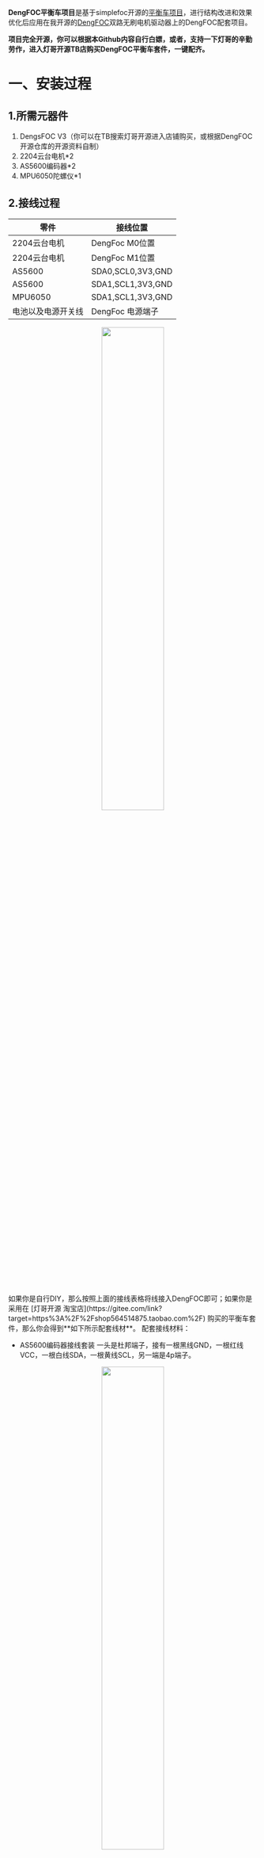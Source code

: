 **DengFOC平衡车项目**是基于simplefoc开源的[平衡车项目](https://github.com/simplefoc/Arduino-FOC-balancer)，进行结构改进和效果优化后应用在我开源的[DengFOC](https://gitee.com/link?target=https%3A%2F%2Fgithub.com%2FToanTech%2FDeng-s-foc-controller)双路无刷电机驱动器上的DengFOC配套项目。

**项目完全开源，你可以根据本Github内容自行白嫖，或者，支持一下灯哥的辛勤劳作，进入灯哥开源TB店购买DengFOC平衡车套件，一键配齐。**
# 一、安装过程
## 1.所需元器件

1. DengsFOC V3（你可以在TB搜索灯哥开源进入店铺购买，或根据DengFOC开源仓库的开源资料自制）
1. 2204云台电机*2
1. AS5600编码器*2
1. MPU6050陀螺仪*1
## 2.接线过程
| 零件 | 接线位置 |
| --- | --- |
| 2204云台电机 | DengFoc M0位置 |
| 2204云台电机 | DengFoc M1位置 |
| AS5600 | SDA0,SCL0,3V3,GND |
| AS5600 | SDA1,SCL1,3V3,GND |
| MPU6050 | SDA1,SCL1,3V3,GND |
| 电池以及电源开关线 | DengFoc 电源端子 |

<div align=center><img src="https://cdn.nlark.com/yuque/0/2022/jpeg/29556705/1658726142877-9f28c112-e2d8-4a41-9511-c2e7cdb84b38.jpeg#clientId=ud7e80494-18d0-4&crop=0&crop=0&crop=1&crop=1&from=drop&id=u8959390c&margin=%5Bobject%20Object%5D&name=jxk.jpg&originHeight=804&originWidth=1306&originalType=binary&ratio=1&rotation=0&showTitle=false&size=670792&status=done&style=none&taskId=u713ed618-7299-4a36-8b2e-979d1fbe761&title=" width="50%"></div>
如果你是自行DIY，那么按照上面的接线表格将线接入DengFOC即可；如果你是采用在 [灯哥开源 淘宝店](https://gitee.com/link?target=https%3A%2F%2Fshop564514875.taobao.com%2F) 购买的平衡车套件，那么你会得到**如下所示配套线材**。
配套接线材料：

- AS5600编码器接线套装 一头是杜邦端子，接有一根黑线GND，一根红线VCC，一根白线SDA，一根黄线SCL，另一端是4p端子。

<div align=center><img src="https://cdn.nlark.com/yuque/0/2022/jpeg/29556705/1658732386903-efa15b67-b70c-4941-ba27-01360ba33d21.jpeg#clientId=ud7e80494-18d0-4&crop=0&crop=0&crop=1&crop=1&from=drop&height=687&id=ue6ac9170&margin=%5Bobject%20Object%5D&name=82a44fa94f239555ce58f6244a66ed0.jpg&originHeight=2749&originWidth=3024&originalType=binary&ratio=1&rotation=0&showTitle=false&size=2515828&status=done&style=none&taskId=u3d4ff099-0d40-4e27-978a-aae4d85ed18&title=&width=756" width="50%"></div>

- MPU6050接线端子套装  两头是4p端子，接有一根黑线GND，一根红线VCC，一根白线SDA，一根黄线SCL。

<div align=center><img src="https://cdn.nlark.com/yuque/0/2022/jpeg/29556705/1658733250205-eac9b87a-b828-424f-b3dd-8a16dfbb7213.jpeg#clientId=ud7e80494-18d0-4&crop=0&crop=0&crop=1&crop=1&from=drop&height=1344&id=ude05c959&name=f00aaf0db7439a537d264c95ea70ee6.jpg&originHeight=4032&originWidth=3024&originalType=binary&ratio=1&rotation=90&showTitle=false&size=5662012&status=done&style=none&taskId=u048250d8-770b-4a6f-ab63-e768e3007e9&title=&width=1008" width="50%"></div>

- 电源接线开关
## 3.组装步骤

- AS5600编码器红色线代表VCC，黑色线代表GND，黄线代表SCL，白色代表SDA。将端子一端的4p端子连接到AS5600对应的端子上。同时将接线端子的另外一端杜邦壳接到DengFoc的排针对应的接口上。

<div align=center><img src="https://cdn.nlark.com/yuque/0/2022/jpeg/29556705/1658733147161-a7114c72-7787-4d8f-87a1-c37bba2b9bae.jpeg#clientId=ud7e80494-18d0-4&crop=0&crop=0&crop=1&crop=1&from=drop&height=1344&id=ueb92c346&margin=%5Bobject%20Object%5D&name=6cc40a7b3f8229de27552fabf990182.jpg&originHeight=4032&originWidth=3024&originalType=binary&ratio=1&rotation=90&showTitle=false&size=7463437&status=done&style=none&taskId=u128e01dd-f329-4b82-90e6-5e01f79f15b&title=&width=1008" width="50%"></div>

- MPU6050陀螺仪接线端子红色线代表VCC，黑色线代表GND，黄色线代表SCL，白色线代表SDA，接线端子一端MPU6050连接，一端与AS5600编码器相连。

<div align=center><img src="https://cdn.nlark.com/yuque/0/2022/jpeg/29556705/1658733250205-eac9b87a-b828-424f-b3dd-8a16dfbb7213.jpeg#clientId=ud7e80494-18d0-4&crop=0&crop=0&crop=1&crop=1&from=drop&height=1344&id=ude05c959&margin=%5Bobject%20Object%5D&name=f00aaf0db7439a537d264c95ea70ee6.jpg&originHeight=4032&originWidth=3024&originalType=binary&ratio=1&rotation=90&showTitle=false&size=5662012&status=done&style=none&taskId=u048250d8-770b-4a6f-ab63-e768e3007e9&title=&width=1008" width="50%"></div>

- 电机1三线连接到DengFoc M0端从左到右分别对应白、黑、红，电机2连接到DengFoc M1端从左到右分别对应黑、白、红。

<div align=center><img src="https://cdn.nlark.com/yuque/0/2022/png/29556705/1658723033386-90efd5e1-e491-4202-9ba1-e3fe11924ddb.png#clientId=ud7e80494-18d0-4&crop=0&crop=0&crop=1&crop=1&from=drop&id=uf93a2687&margin=%5Bobject%20Object%5D&name=c6f966013554d56d4bc7ed013528ae2.png&originHeight=483&originWidth=690&originalType=binary&ratio=1&rotation=0&showTitle=false&size=872754&status=done&style=none&taskId=u8ad56c5a-f2b9-4a58-bdcd-ab91f25e82e&title=" width="50%"></div>

详细安装过程可以观看安装视频，视频中有关于车体各部分的详细安装步骤以及连线步骤。
<div align=center><img src="https://cdn.nlark.com/yuque/0/2022/jpeg/29556705/1658826979606-d28aae9b-3c3a-4bd8-9e1a-65967c301e7e.jpeg#clientId=ud7e80494-18d0-4&crop=0&crop=0&crop=1&crop=1&from=paste&height=404&id=u55c836cf&margin=%5Bobject%20Object%5D&name=5522f0eed69760f91982180e10e3c55.jpg&originHeight=807&originWidth=1901&originalType=binary&ratio=1&rotation=0&showTitle=false&size=192884&status=done&style=none&taskId=u81d2a174-34f0-4fe1-8281-3d1be218a05&title=&width=951" width="50%"></div>
# 二、调试过程

- 烧写平衡车代码例程，上电之后等待陀螺仪校准，以及电机校准。
- 看平衡车是否能够自稳。
- 微信扫描下图二维码，进入小程序。

<div align=center><img src="https://cdn.nlark.com/yuque/0/2022/jpeg/29556705/1658995945709-b32ce5d3-e0bf-45f8-902d-4778f4c084ea.jpeg#clientId=uf132aef5-784f-4&crop=0&crop=0&crop=1&crop=1&from=paste&height=206&id=u9cf80577&margin=%5Bobject%20Object%5D&name=gh_34733bbc52a9_258%20%281%29.jpg&originHeight=258&originWidth=258&originalType=binary&ratio=1&rotation=0&showTitle=false&size=44452&status=done&style=none&taskId=uf258815f-b7d0-48fa-bfa2-301326425df&title=&width=206.4" width="50%"></div>

- 进入小程序页面，看蓝牙是否连接成功。小程序页面图如下所示。

<div align=center><img src="https://cdn.nlark.com/yuque/0/2022/png/29556705/1658981439669-79171f8d-fdcb-4359-b592-9b70f6e3f5ec.png#clientId=uf132aef5-784f-4&crop=0&crop=0&crop=1&crop=1&from=paste&height=570&id=ue829420b&margin=%5Bobject%20Object%5D&name=image.png&originHeight=712&originWidth=400&originalType=binary&ratio=1&rotation=0&showTitle=false&size=22876&status=done&style=none&taskId=ue86b0408-a97e-45b2-b2ea-91151953fad&title=&width=320" width="50%"></div>


- 接着移动摇杆看功能是否正常。
- 如果想自己DIY小车控制速度，可以在例程中对小车控制参数进行修改。
